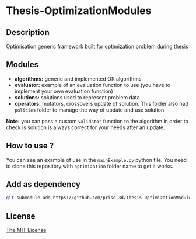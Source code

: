 # Thesis-OptimizationModules

## Description

Optimisation generic framework built for optimization problem during thesis

## Modules

- **algorithms:** generic and implemented OR algorithms
- **evaluator:** example of an evaluation function to use (you have to implement your own evaluation function)
- **solutions:** solutions used to represent problem data
- **operators:** mutators, crossovers update of solution. This folder also had `policies` folder to manage the way of update and use solution.
  
**Note:** you can pass a custom `validator` function to the algorithm in order to check is solution is always correct for your needs after an update.

## How to use ?

You can see an example of use in the `mainExample.py` python file. You need to clone this repository with `optimization` folder name to get it works.

## Add as dependency

```bash
git submodule add https://github.com/prise-3d/Thesis-OptimizationModules.git optimization
```

## License

[The MIT License](LICENSE)